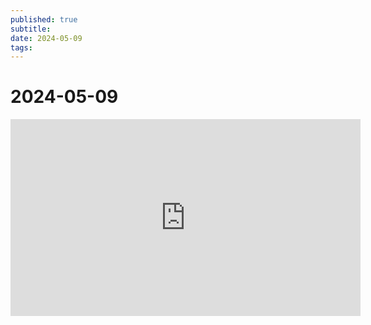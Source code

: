 ```yaml
---
published: true
subtitle: 
date: 2024-05-09
tags: 
---
```


# 2024-05-09 

<iframe width="560" height="315" src="https://vimeo.com/944658825" frameborder="0" allowfullscreen></iframe>